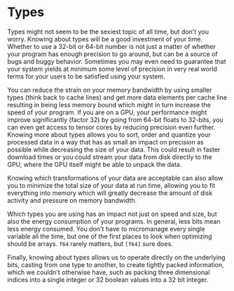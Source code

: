 # Types
Types might not seem to be the sexiest topic of all time, but don't you worry. Knowing about types
will be a good investment of your time. Whether to use a 32-bit or 64-bit number is not just a matter
of whether your program has enough precision to go around, but can be a source of bugs and buggy
behavior. Sometimes you may even need to guarantee that your system yields at minimum some level
of precision in very real world terms for your users to be satisfied using your system.

You can reduce the strain on your memory bandwidth by using smaller types (think back to
cache lines) and get more data elements per cache line resulting in being less memory bound
which might in turn increase the speed of your program. If you are on a GPU, your performance
might improve significantly (factor 32) by going from 64-bit floats to 32-bits, you can
even get access to tensor cores by reducing precision even further. Knowing more about types
allows you to sort, order and quantize your processed data in a way that has as small an
impact on precision as possible while decreasing the size of your data. This could result
in faster download times or you could stream your data from disk directly to the GPU,
where the GPU itself might be able to unpack the data.

Knowing which transformations of your data are acceptable can also allow you to minimize the total
size of your data at run time, allowing you to fit everything into memory which will greatly
decrease the amount of disk activity and pressure on memory bandwidth.

Which types you are using has an impact not just on speed and size, but also the energy
consumption of your programs. In general, less bits mean less energy consumed. You don't
have to micromanage every single variable all the time, but one of the first places to
look when optimizing should be arrays. ```f64``` rarely matters, but ```[f64]``` sure does.

Finally, knowing about types allows us to operate directly on the underlying bits, casting
from one type to another, to create tightly packed information, which we couldn't otherwise
have, such as packing three dimensional indices into a single integer or 32 boolean values
into a 32 bit integer.
